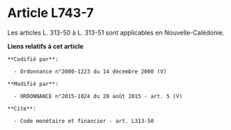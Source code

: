 # Article L743-7

Les articles L. 313-50 à L. 313-51 sont applicables en Nouvelle-Calédonie.

**Liens relatifs à cet article**

	**Codifié par**:

	  - Ordonnance n°2000-1223 du 14 décembre 2000 (V)

	**Modifié par**:

	  - ORDONNANCE n°2015-1024 du 20 août 2015 - art. 5 (V)

	**Cite**:

	  - Code monétaire et financier - art. L313-50
